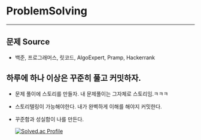 # ProblemSolving

---
## 문제 Source
- 백준, 프로그래머스, 릿코드, AlgoExpert, Pramp, Hackerrank

## 하루에 하나 이상은 꾸준히 풀고 커밋하자.

- 문제 풀이에 스토리를 만들자. 내 문제풀이는 그자체로 스토리임.ㅋㅋㅋ
- 스토리텔링이 가능해야한다. 내가 완벽하게 이해를 해야지 커밋한다.
- 꾸준함과 성실함이 나를 만든다.
  

  [![Solved.ac Profile](http://mazassumnida.wtf/api/v2/generate_badge?boj=dahoonmoon)](https://solved.ac/백준아이디/)
